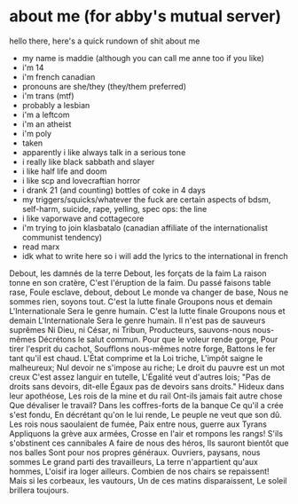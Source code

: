 # about me (for abby's mutual server)

hello there, here's a quick rundown of shit about me

- my name is maddie (although you can call me anne too if you like) 
- i'm 14 
- i'm french canadian
- pronouns are she/they (they/them preferred)
- i'm trans (mtf)
- probably a lesbian
- i'm a leftcom
- i'm an atheist
- i'm poly
- taken
- apparently i like always talk in a serious tone
- i really like black sabbath and slayer
- i like half life and doom
- i like scp and lovecraftian horror
- i drank 21 (and counting) bottles of coke in 4 days
- my triggers/squicks/whatever the fuck are certain aspects of bdsm, self-harm, suicide, rape, yelling, spec ops: the line
- i like vaporwave and cottagecore
- i'm trying to join klasbatalo (canadian affiliate of the internationalist communist tendency)
- read marx
- idk what to write here so i will add the lyrics to the international in french

Debout, les damnés de la terre
Debout, les forçats de la faim
La raison tonne en son cratère,
C'est l'éruption de la faim.
Du passé faisons table rase,
Foule esclave, debout, debout
Le monde va changer de base,
Nous ne sommes rien, soyons tout.
C'est la lutte finale
Groupons nous et demain
L'Internationale
Sera le genre humain.
C'est la lutte finale
Groupons nous et demain
L'Internationale
Sera le genre humain.
Il n'est pas de sauveurs suprêmes
Ni Dieu, ni César, ni Tribun,
Producteurs, sauvons-nous nous-mêmes
Décrétons le salut commun.
Pour que le voleur rende gorge,
Pour tirer l'esprit du cachot,
Soufflons nous-mêmes notre forge,
Battons le fer tant qu'il est chaud.
L'État comprime et la Loi triche,
L'impôt saigne le malheureux;
Nul devoir ne s'impose au riche;
Le droit du pauvre est un mot creux
C'est assez languir en tutelle,
L'Égalité veut d'autres lois;
"Pas de droits sans devoirs, dit-elle
Égaux pas de devoirs sans droits."
Hideux dans leur apothéose,
Les rois de la mine et du rail
Ont-ils jamais fait autre chose
Que dévaliser le travail?
Dans les coffres-forts de la banque
Ce qu'il a crée s'est fondu,
En décrétant qu'on le lui rende,
Le peuple ne veut que son dû.
Les rois nous saoulaient de fumée,
Paix entre nous, guerre aux Tyrans
Appliquons la grève aux armées,
Crosse en l'air et rompons les rangs!
S'ils s'obstinent ces cannibales
A faire de nous des héros,
Ils sauront bientôt que nos balles
Sont pour nos propres généraux.
Ouvriers, paysans, nous sommes
Le grand parti des travailleurs,
La terre n'appartient qu'aux hommes,
L'oisif ira loger ailleurs.
Combien de nos chairs se repaissent!
Mais si les corbeaux, les vautours,
Un de ces matins disparaissent,
Le soleil brillera toujours.
